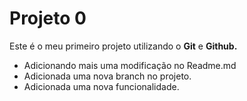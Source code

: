 # Projeto 0

Este é o meu primeiro projeto utilizando o **Git** e **Github.**

- Adicionando mais uma modificação no Readme.md
- Adicionada uma nova branch no projeto.
- Adicionada uma nova funcionalidade.